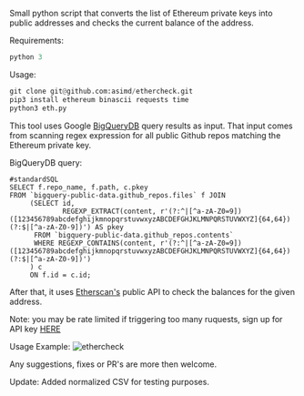 Small python script that converts the list of Ethereum private keys into public addresses and checks the current balance of the address.

Requirements: 
```python
python 3
```

Usage:
```python
git clone git@github.com:asimd/ethercheck.git
pip3 install ethereum binascii requests time 
python3 eth.py
```

This tool uses Google [BigQueryDB](https://cloud.google.com/bigquery/) query results as input. 
That input comes from scanning regex expression for all public Github repos matching the Ethereum private key.

BigQueryDB query:
``` 
#standardSQL
SELECT f.repo_name, f.path, c.pkey
FROM `bigquery-public-data.github_repos.files` f JOIN
     (SELECT id,
             REGEXP_EXTRACT(content, r'(?:^|[^a-zA-Z0=9])([123456789abcdefghijkmnopqrstuvwxyzABCDEFGHJKLMNPQRSTUVWXYZ]{64,64})(?:$|[^a-zA-Z0-9])') AS pkey
      FROM `bigquery-public-data.github_repos.contents`
      WHERE REGEXP_CONTAINS(content, r'(?:^|[^a-zA-Z0=9])([123456789abcdefghijkmnopqrstuvwxyzABCDEFGHJKLMNPQRSTUVWXYZ]{64,64})(?:$|[^a-zA-Z0-9])')
     ) c
     ON f.id = c.id;

```

After that, it uses [Etherscan's](http://etherscan.io) public API to check the balances for the given address.

Note: you may be rate limited if triggering too many ruquests, sign up for API key [HERE](https://etherscan.io/) 


Usage Example:
![ethercheck](https://i.imgur.com/Fe1fNwp.png)


Any suggestions, fixes or PR's are more then welcome.

Update: Added normalized CSV for testing purposes.
